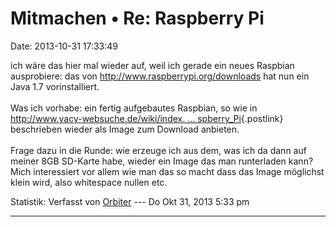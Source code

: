 Mitmachen • Re: Raspberry Pi
============================

Date: 2013-10-31 17:33:49

ich wäre das hier mal wieder auf, weil ich gerade ein neues Raspbian
ausprobiere: das von <http://www.raspberrypi.org/downloads> hat nun ein
Java 1.7 vorinstalliert.\
\
Was ich vorhabe: ein fertig aufgebautes Raspbian, so wie in
[http://www.yacy-websuche.de/wiki/index. \...
spberry\_Pi](http://www.yacy-websuche.de/wiki/index.php/En:Raspberry_Pi){.postlink}
beschrieben wieder als Image zum Download anbieten.\
\
Frage dazu in die Runde: wie erzeuge ich aus dem, was ich da dann auf
meiner 8GB SD-Karte habe, wieder ein Image das man runterladen kann?
Mich interessiert vor allem wie man das so macht dass das Image
möglichst klein wird, also whitespace nullen etc.

Statistik: Verfasst von
[Orbiter](http://forum.yacy-websuche.de/memberlist.php?mode=viewprofile&u=2)
--- Do Okt 31, 2013 5:33 pm

------------------------------------------------------------------------
